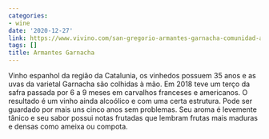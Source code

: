 ```yaml
---
categories:
- wine
date: '2020-12-27'
link: https://www.vivino.com/san-gregorio-armantes-garnacha-comunidad-autnoma-de-catalua-red-wine/w/8803983?year=2018
tags: []
title: Armantes Garnacha
---
```


Vinho espanhol da região da Catalunia, os vinhedos possuem 35 anos e as uvas da varietal Garnacha são colhidas à mão. Em 2018 teve um terço da safra passada por 6 a 9 meses em carvalhos franceses e americanos. O resultado é um vinho ainda alcoólico e com uma certa estrutura. Pode ser guardado por mais uns cinco anos sem problemas. Seu aroma é levemente tânico e seu sabor possui notas frutadas que lembram frutas mais maduras e densas como ameixa ou compota.